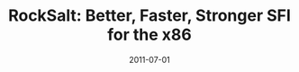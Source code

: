 ---
layout: post
title: "RockSalt: Better, Faster, Stronger SFI for the x86"
date: 2011-07-01
categories: paper
ref-authors: Greg Morrisett, Gang Tan, Joseph Tassarotti, Jean-Baptiste Tristan, <strong>Edward Gan</strong>
ref-year: 2011
ref-journal: PLDI
ref-doi: 10.1145/2254064.2254111
ref-url: /assets/papers/rocksalt-paper.pdf 
---